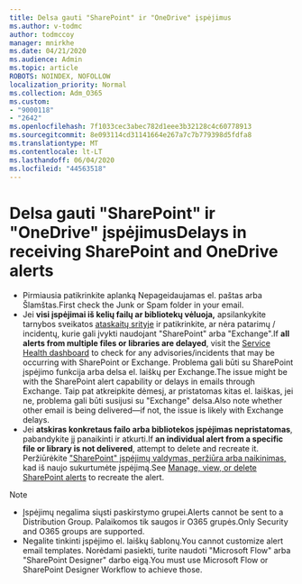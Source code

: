 ```yaml
---
title: Delsa gauti "SharePoint" ir "OneDrive" įspėjimus
ms.author: v-todmc
author: todmccoy
manager: mnirkhe
ms.date: 04/21/2020
ms.audience: Admin
ms.topic: article
ROBOTS: NOINDEX, NOFOLLOW
localization_priority: Normal
ms.collection: Adm_O365
ms.custom:
- "9000118"
- "2642"
ms.openlocfilehash: 7f1033cec3abec782d1eee3b32128c4c60778913
ms.sourcegitcommit: 8e093114cd31141664e267a7c7b779398d5fdfa8
ms.translationtype: MT
ms.contentlocale: lt-LT
ms.lasthandoff: 06/04/2020
ms.locfileid: "44563518"
---
```

# <a name="delays-in-receiving-sharepoint-and-onedrive-alerts"></a><span data-ttu-id="bd128-102">Delsa gauti "SharePoint" ir "OneDrive" įspėjimus</span><span class="sxs-lookup"><span data-stu-id="bd128-102">Delays in receiving SharePoint and OneDrive alerts</span></span>

- <span data-ttu-id="bd128-103">Pirmiausia patikrinkite aplanką Nepageidaujamas el. paštas arba Šlamštas.</span><span class="sxs-lookup"><span data-stu-id="bd128-103">First check the Junk or Spam folder in your email.</span></span>
- <span data-ttu-id="bd128-104">Jei **visi įspėjimai iš kelių failų ar bibliotekų vėluoja,** apsilankykite tarnybos sveikatos [ataskaitų srityje](https://portal.office.com/adminportal/home?ref=/servicehealth) ir patikrinkite, ar nėra patarimų / incidentų, kurie gali įvykti naudojant "SharePoint" arba "Exchange".</span><span class="sxs-lookup"><span data-stu-id="bd128-104">If **all alerts from multiple files or libraries are delayed**, visit the [Service Health dashboard](https://portal.office.com/adminportal/home?ref=/servicehealth) to check for any advisories/incidents that may be occurring with SharePoint or Exchange.</span></span> <span data-ttu-id="bd128-105">Problema gali būti su SharePoint įspėjimo funkcija arba delsa el. laiškų per Exchange.</span><span class="sxs-lookup"><span data-stu-id="bd128-105">The issue might be with the SharePoint alert capability or delays in emails through Exchange.</span></span> <span data-ttu-id="bd128-106">Taip pat atkreipkite dėmesį, ar pristatomas kitas el. laiškas, jei ne, problema gali būti susijusi su "Exchange" delsa.</span><span class="sxs-lookup"><span data-stu-id="bd128-106">Also note whether other email is being delivered—if not, the issue is likely with Exchange delays.</span></span>
- <span data-ttu-id="bd128-107">Jei **atskiras konkretaus failo arba bibliotekos įspėjimas nepristatomas**, pabandykite jį panaikinti ir atkurti.</span><span class="sxs-lookup"><span data-stu-id="bd128-107">If **an individual alert from a specific file or library is not delivered**, attempt to delete and recreate it.</span></span> <span data-ttu-id="bd128-108">Peržiūrėkite ["SharePoint" įspėjimų valdymas, peržiūra arba naikinimas,](https://support.microsoft.com/office/99dfb19c-9a90-4a8c-aba1-aa8c8afb0de2) kad iš naujo sukurtumėte įspėjimą.</span><span class="sxs-lookup"><span data-stu-id="bd128-108">See [Manage, view, or delete SharePoint alerts](https://support.microsoft.com/office/99dfb19c-9a90-4a8c-aba1-aa8c8afb0de2) to recreate the alert.</span></span>

> [!NOTE]
> - <span data-ttu-id="bd128-109">Įspėjimų negalima siųsti paskirstymo grupei.</span><span class="sxs-lookup"><span data-stu-id="bd128-109">Alerts cannot be sent to a Distribution Group.</span></span> <span data-ttu-id="bd128-110">Palaikomos tik saugos ir O365 grupės.</span><span class="sxs-lookup"><span data-stu-id="bd128-110">Only Security and O365 groups are supported.</span></span>
> - <span data-ttu-id="bd128-111">Negalite tinkinti įspėjimo el. laiškų šablonų.</span><span class="sxs-lookup"><span data-stu-id="bd128-111">You cannot customize alert email templates.</span></span> <span data-ttu-id="bd128-112">Norėdami pasiekti, turite naudoti "Microsoft Flow" arba "SharePoint Designer" darbo eigą.</span><span class="sxs-lookup"><span data-stu-id="bd128-112">You must use Microsoft Flow or SharePoint Designer Workflow to achieve those.</span></span>
